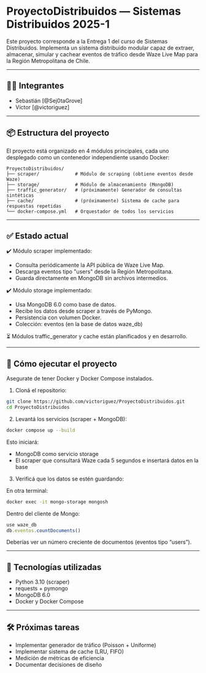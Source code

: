 
# ProyectoDistribuidos — Sistemas Distribuidos 2025-1

Este proyecto corresponde a la Entrega 1 del curso de Sistemas Distribuidos. Implementa un sistema distribuido modular capaz de extraer, almacenar, simular y cachear eventos de tráfico desde Waze Live Map para la Región Metropolitana de Chile.

---

## 🧑‍💻 Integrantes

- Sebastián [@Sej0taGrove]
- Víctor [@victoriguez]

---

## 📦 Estructura del proyecto

El proyecto está organizado en 4 módulos principales, cada uno desplegado como un contenedor independiente usando Docker:

```
ProyectoDistribuidos/
├── scraper/             # Módulo de scraping (obtiene eventos desde Waze)
├── storage/             # Módulo de almacenamiento (MongoDB)
├── traffic_generator/   # (próximamente) Generador de consultas sintéticas
├── cache/               # (próximamente) Sistema de cache para respuestas repetidas
└── docker-compose.yml   # Orquestador de todos los servicios
```

---

## ✅ Estado actual

✔️ Módulo scraper implementado:  
- Consulta periódicamente la API pública de Waze Live Map.
- Descarga eventos tipo "users" desde la Región Metropolitana.
- Guarda directamente en MongoDB sin archivos intermedios.

✔️ Módulo storage implementado:  
- Usa MongoDB 6.0 como base de datos.
- Recibe los datos desde scraper a través de PyMongo.
- Persistencia con volumen Docker.
- Colección: eventos (en la base de datos waze_db)

⏳ Módulos traffic_generator y cache están planificados y en desarrollo.

---

## 🚀 Cómo ejecutar el proyecto

Asegurate de tener Docker y Docker Compose instalados.

1. Cloná el repositorio:

```bash
git clone https://github.com/victoriguez/ProyectoDistribuidos.git
cd ProyectoDistribuidos
```

2. Levantá los servicios (scraper + MongoDB):

```bash
docker compose up --build
```

Esto iniciará:
- MongoDB como servicio storage
- El scraper que consultará Waze cada 5 segundos e insertará datos en la base

3. Verificá que los datos se estén guardando:

En otra terminal:

```bash
docker exec -it mongo-storage mongosh
```

Dentro del cliente de Mongo:

```js
use waze_db
db.eventos.countDocuments()
```

Deberías ver un número creciente de documentos (eventos tipo “users”).

---

## 📌 Tecnologías utilizadas

- Python 3.10 (scraper)
- requests + pymongo
- MongoDB 6.0
- Docker y Docker Compose

---

## 🛠 Próximas tareas

- Implementar generador de tráfico (Poisson + Uniforme)
- Implementar sistema de cache (LRU, FIFO)
- Medición de métricas de eficiencia
- Documentar decisiones de diseño
